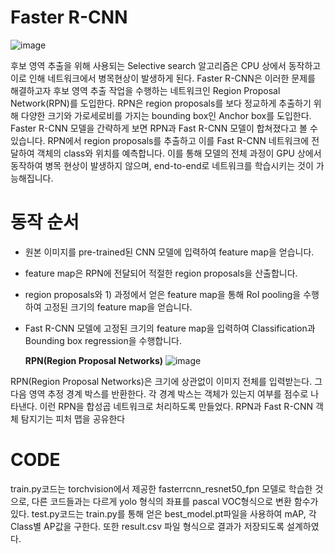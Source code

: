 # Faster R-CNN
![image](https://github.com/ycbkr123/Faster-R-CNN-pytorch/assets/73626645/8c2cb0d9-126a-4b20-891f-0f3da5492db1)

후보 영역 추출을 위해 사용되는 Selective search 알고리즘은 CPU 상에서 동작하고 이로 인해 네트워크에서 병목현상이 발생하게 된다. 
Faster R-CNN은 이러한 문제를 해결하고자 후보 영역 추출 작업을 수행하는 네트워크인 Region Proposal Network(RPN)를 도입한다. 
RPN은 region proposals를 보다 정교하게 추출하기 위해 다양한 크기와 가로세로비를 가지는 bounding box인 Anchor box를 도입한다. 
Faster R-CNN 모델을 간략하게 보면 RPN과 Fast R-CNN 모델이 합쳐졌다고 볼 수 있습니다. 
RPN에서 region proposals를 추출하고 이를 Fast R-CNN 네트워크에 전달하여 객체의 class와 위치를 예측합니다. 
이를 통해 모델의 전체 과정이 GPU 상에서 동작하여 병목 현상이 발생하지 않으며, end-to-end로 네트워크를 학습시키는 것이 가능해집니다. 

 # 동작 순서
* 원본 이미지를 pre-trained된 CNN 모델에 입력하여 feature map을 얻습니다.
* feature map은 RPN에 전달되어 적절한 region proposals을 산출합니다.
* region proposals와 1) 과정에서 얻은 feature map을 통해 RoI pooling을 수행하여 고정된 크기의 feature map을 얻습니다. 
* Fast R-CNN 모델에 고정된 크기의 feature map을 입력하여 Classification과 Bounding box regression을 수행합니다.

  **RPN(Region Proposal Networks)**
 ![image](https://github.com/ycbkr123/Faster-R-CNN-pytorch/assets/73626645/da690084-8d49-4df0-a1a0-b37255867ff4)

RPN(Region Proposal Networks)은 크기에 상관없이 이미지 전체를 입력받는다. 그다음 영역 추정 경계 박스를 반환한다. 
각 경계 박스는 객체가 있는지 여부를 점수로 나타낸다. 이런 RPN을 합성곱 네트워크로 처리하도록 만들었다. RPN과 Fast R-CNN 객체 탐지기는 피처 맵을 공유한다

# CODE
train.py코드는 torchvision에서 제공한 fasterrcnn_resnet50_fpn 모델로 학습한 것으로, 다른 코드들과는 다르게 yolo 형식의 좌표를 pascal VOC형식으로 변환 함수가 있다.
test.py코드는 train.py를 통해 얻은 best_model.pt파일을 사용하여 mAP, 각 Class별 AP값을 구한다. 또한 result.csv 파일 형식으로 결과가 저장되도록 설계하였다.
